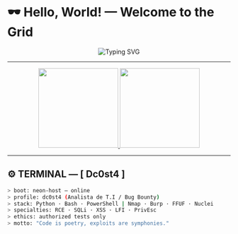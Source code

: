 # 🕶️ Hello, World! — Welcome to the Grid

<p align="center">
  <img src="https://readme-typing-svg.demolab.com?font=Share+Tech+Mono&size=22&duration=3000&pause=800&color=00FFF0&center=true&vCenter=true&width=500&lines=init+connection...;access+granted;loading+profile+Dc0st4();" alt="Typing SVG" />
</p>

---

<div align="center">
  <a href="https://github.com/Dc0st4">
    <img height="180em" src="https://github-readme-stats.vercel.app/api?username=Dc0st4&show_icons=true&theme=tokyonight&bg_color=00000000&hide_border=true"/>
    <img height="180em" src="https://github-readme-stats.vercel.app/api/top-langs/?username=Dc0st4&layout=compact&langs_count=16&theme=tokyonight&bg_color=00000000&hide_border=true"/>
  </a>
</div>

---

## ⚙️ TERMINAL — [ Dc0st4 ]

```bash
> boot: neon-host — online
> profile: dc0st4 (Analista de T.I / Bug Bounty)
> stack: Python · Bash · PowerShell | Nmap · Burp · FFUF · Nuclei
> specialties: RCE · SQLi · XSS · LFI · PrivEsc
> ethics: authorized tests only
> motto: "Code is poetry, exploits are symphonies."
